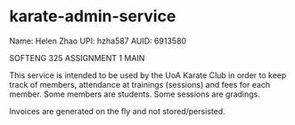 # karate-admin-service

Name: Helen Zhao
UPI: hzha587
AUID: 6913580

SOFTENG 325 ASSIGNMENT 1 MAIN

This service is intended to be used by the UoA Karate Club in order to keep track of members, attendance at trainings (sessions) and fees for each member.
Some members are students. Some sessions are gradings.

Invoices are generated on the fly and not stored/persisted.

